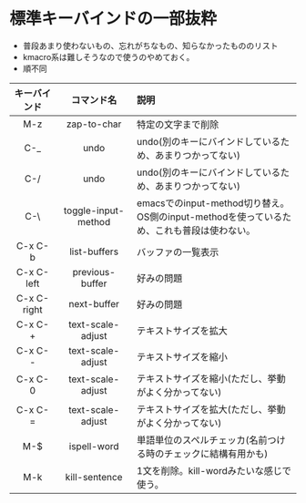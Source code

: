 # 標準キーバインドの一部抜粋

* 普段あまり使わないもの、忘れがちなもの、知らなかったもののリスト
* kmacro系は難しそうなので使うのやめておく。
* 順不同

| キーバインド | コマンド名 | 説明 |
|:----------------:|:--------------------:|:--|
| M-z | zap-to-char| 特定の文字まで削除 |
| C-_ | undo | undo(別のキーにバインドしているため、あまりつかってない) |
| C-/ | undo | undo(別のキーにバインドしているため、あまりつかってない) |
| C-\ | toggle-input-method | emacsでのinput-method切り替え。<br/>OS側のinput-methodを使っているため、これも普段は使わない。|
| C-x C-b | list-buffers | バッファの一覧表示 |
| C-x C-left | previous-buffer | 好みの問題 |
| C-x C-right | next-buffer | 好みの問題 |
| C-x C-+ | text-scale-adjust | テキストサイズを拡大 |
| C-x C-- |	text-scale-adjust | テキストサイズを縮小 |
| C-x C-0 |	text-scale-adjust | テキストサイズを縮小(ただし、挙動がよく分かってない) |
| C-x C-= | text-scale-adjust | テキストサイズを拡大(ただし、挙動がよく分かってない) |
| M-$ | ispell-word | 単語単位のスペルチェッカ(名前つける時のチェックに結構有用かも) |
| M-k | kill-sentence | 1文を削除。kill-wordみたいな感じで使う。 |
